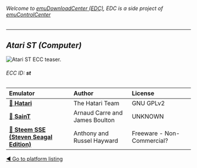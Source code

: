 ###### Welcome to [emuDownloadCenter (EDC)](https://github.com/PhoenixInteractiveNL/emuDownloadCenter/wiki/), EDC is a side project of [emuControlCenter](https://github.com/PhoenixInteractiveNL/emuControlCenter/wiki/)
***
## _Atari ST (Computer)_
![](https://raw.githubusercontent.com/wiki/PhoenixInteractiveNL/emuDownloadCenter/images_platform/ecc_st_teaser.png "Atari ST ECC teaser.")
###### ECC ID: **st**

| Emulator   | Author      | License     |
|:-----------|:------------|:------------|
| [:file_folder: **Hatari**](https://github.com/PhoenixInteractiveNL/emuDownloadCenter/wiki/Emulator-hatari#menu) | The Hatari Team | GNU GPLv2 |
| [:file_folder: **SainT**](https://github.com/PhoenixInteractiveNL/emuDownloadCenter/wiki/Emulator-saint#menu) | Arnaud Carre and James Boulton | UNKNOWN |
| [:file_folder: **Steem SSE (Steven Seagal Edition)**](https://github.com/PhoenixInteractiveNL/emuDownloadCenter/wiki/Emulator-steemsse#menu) | Anthony and Russel Hayward | Freeware - Non-Commercial? |

[:arrow_backward: Go to platform listing](https://github.com/PhoenixInteractiveNL/emuDownloadCenter/wiki/EDC-Platform-List)
